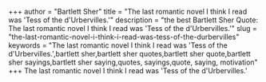 +++
author = "Bartlett Sher"
title = "The last romantic novel I think I read was 'Tess of the d'Urbervilles.'"
description = "the best Bartlett Sher Quote: The last romantic novel I think I read was 'Tess of the d'Urbervilles.'"
slug = "the-last-romantic-novel-i-think-i-read-was-tess-of-the-durbervilles"
keywords = "The last romantic novel I think I read was 'Tess of the d'Urbervilles.',bartlett sher,bartlett sher quotes,bartlett sher quote,bartlett sher sayings,bartlett sher saying,quotes, sayings,quote, saying, motivation"
+++
The last romantic novel I think I read was 'Tess of the d'Urbervilles.'
